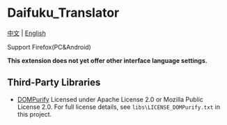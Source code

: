 # Daifuku_Translator
[中文](README.md) | [English](README_en.md)


Support Firefox(PC&Android)

**This extension does not yet offer other interface language settings.**


## Third-Party Libraries
- [DOMPurify](https://github.com/cure53/DOMPurify)
    Licensed under Apache License 2.0 or Mozilla Public License 2.0.
    For full license details, see `libs\LICENSE_DOMPurify.txt` in this project.